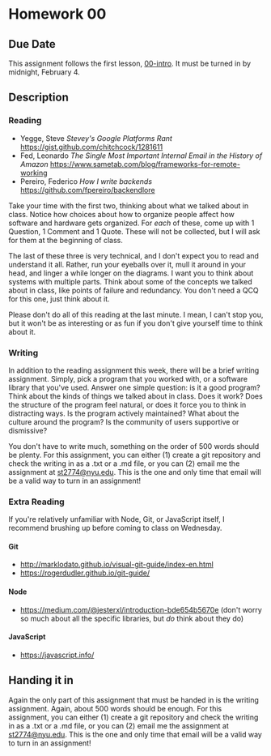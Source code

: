 # Homework 00

## Due Date

This assignment follows the first lesson, [00-intro](../lessons/00-intro/01-intro.md). It must be turned in by midnight, February 4. 

## Description

### Reading
- Yegge, Steve _Stevey's Google Platforms Rant_ https://gist.github.com/chitchcock/1281611
- Fed, Leonardo _The Single Most Important Internal Email in the History of Amazon_ https://www.sametab.com/blog/frameworks-for-remote-working
- Pereiro, Federico _How I write backends_ https://github.com/fpereiro/backendlore

Take your time with the first two, thinking about what we talked about in class. Notice how choices about how to organize people affect how software and hardware gets organized. For _each_ of these, come up with 1 Question, 1 Comment and 1 Quote. These will not be collected, but I will ask for them at the beginning of class.

The last of these three is very technical, and I don't expect you to read and understand it all. Rather, run your eyeballs over it, mull it around in your head, and linger a while longer on the diagrams. I want you to think about systems with multiple parts. Think about some of the concepts we talked about in class, like points of failure and redundancy. You don't need a QCQ for this one, just think about it.

Please don't do all of this reading at the last minute. I mean, I can't stop you, but it won't be as interesting or as fun if you don't give yourself time to think about it.

### Writing
In addition to the reading assignment this week, there will be a brief writing assignment. Simply, pick a program that you worked with, or a software library that you've used. Answer one simple question: is it a good program? Think about the kinds of things we talked about in class. Does it work? Does the structure of the program feel natural, or does it force you to think in distracting ways. Is the program actively maintained? What about the culture around the program? Is the community of users supportive or dismissive?

You don't have to write much, something on the order of 500 words should be plenty. For this assignment, you can either (1) create a git repository and check the writing in as a .txt or a .md file, or you can (2) email me the assignment at st2774@nyu.edu. This is the one and only time that email will be a valid way to turn in an assignment!

### Extra Reading

If you're relatively unfamiliar with Node, Git, or JavaScript itself, I recommend brushing up before coming to class on Wednesday. 

#### Git
- http://marklodato.github.io/visual-git-guide/index-en.html
- https://rogerdudler.github.io/git-guide/

#### Node
- https://medium.com/@jesterxl/introduction-bde654b5670e (don't worry so much about all the specific libraries, but _do_ think about they do)

#### JavaScript
- https://javascript.info/


## Handing it in
Again the only part of this assignment that must be handed in is the writing assignment. Again, about 500 words should be enough. For this assignment, you can either (1) create a git repository and check the writing in as a .txt or a .md file, or you can (2) email me the assignment at st2774@nyu.edu. This is the one and only time that email will be a valid way to turn in an assignment!
